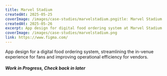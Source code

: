 ```yaml
---
title: Marvel Stadium
createdAt: 2025-05-25
coverImage: /images/case-studies/marvelstadium.pngitle: Marvel Stadium
createdAt: 2025-05-26
excerpt: App design for digital food ordering system at Marvel Stadium.
coverImage: /images/case-studies/marvelstadium.png
link: https://www.figma.com/
---
```


App design for a digital food ordering system, streamlining the in-venue experience for fans and improving operational efficiency for vendors.

##### ***Work in Progress, Check back in later***